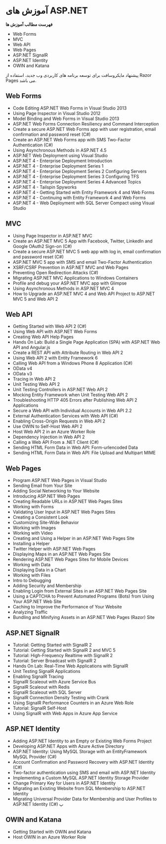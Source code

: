 # آموزش های ASP.NET

**فهرست مطالب آموزش ها**
 - Web Forms
 - MVC
 - Web API
 - Web Pages
 - ASP.NET SignalR
 - ASP.NET Identity
 - OWIN and Katana

پیشنهاد مایکروسافت برای توسعه برنامه های کاربردی وب جدید، استفاده از Razor Pages می باشد.

## Web Forms
 - Code Editing ASP.NET Web Forms in Visual Studio 2013
 - Using Page Inspector in Visual Studio 2012
 - Model Binding and Web Forms in Visual Studio 2013
 - ASP.NET Web Forms Connection Resiliency and Command Interception
 - Create a secure ASP.NET Web Forms app with user registration, email confirmation and password reset (C#)
 - Create an ASP.NET Web Forms app with SMS Two-Factor Authentication (C#)
 - Using Asynchronous Methods in ASP.NET 4.5
 - ASP.NET Web Deployment using Visual Studio
 - ASP.NET 4 - Enterprise Deployment Introduction
 - ASP.NET 4 - Enterprise Deployment Series 1
 - ASP.NET 4 - Enterprise Deployment Series 2 Configuring Servers
 - ASP.NET 4 - Enterprise Deployment Series 3 Configuring TFS
 - ASP.NET 4 - Enterprise Deployment Series 4 Advanced Topics
 - ASP.NET 4 - Tailspin Spyworks
 - ASP.NET 4 - Getting Started with Entity Framework 4 and Web Forms
 - ASP.NET 4 - Continuing with Entity Framework 4 and Web Forms
 - ASP.NET 4 - Web Deployment with SQL Server Compact using Visual Studio

## MVC
 - Using Page Inspector in ASP.NET MVC
 - Create an ASP.NET MVC 5 App with Facebook, Twitter, LinkedIn and Google OAuth2 Sign-on (C#)
 - Create a secure ASP.NET MVC 5 web app with log in, email confirmation and password reset (C#)
 - ASP.NET MVC 5 app with SMS and email Two-Factor Authentication
 - XSRF/CSRF Prevention in ASP.NET MVC and Web Pages
 - Preventing Open Redirection Attacks (C#)
 - Migrating ASP.NET MVC Applications to Windows Containers
 - Profile and debug your ASP.NET MVC app with Glimpse
 - Using Asynchronous Methods in ASP.NET MVC 4
 - How to Upgrade an ASP.NET MVC 4 and Web API Project to ASP.NET MVC 5 and Web API 2

## Web API
 - Getting Started with Web API 2 (C#)
 - Using Web API with ASP.NET Web Forms
 - Creating Web API Help Pages
 - Hands On Lab: Build a Single Page Application (SPA) with ASP.NET Web API and Angular.js
 - Create a REST API with Attribute Routing in Web API 2
 - Using Web API 2 with Entity Framework 6
 - Calling Web API from a Windows Phone 8 Application (C#)
 - OData v4
 - OData v3
 - Tracing in Web API 2
 - Unit Testing Web API 2
 - Unit Testing Controllers in ASP.NET Web API 2
 - Mocking Entity Framework when Unit Testing Web API 2
 - Troubleshooting HTTP 405 Errors after Publishing Web API 2 Applications
 - Secure a Web API with Individual Accounts in Web API 2.2
 - External Authentication Services with Web API (C#)
 - Enabling Cross-Origin Requests in Web API 2
 - Use OWIN to Self-Host Web API 2
 - Host Web API 2 in an Azure Worker Role
 - Dependency Injection in Web API 2
 - Calling a Web API From a .NET Client (C#)
 - Sending HTML Form Data in Web API: Form-urlencoded Data
 - Sending HTML Form Data in Web API: File Upload and Multipart MIME

## Web Pages
 - Program ASP.NET Web Pages in Visual Studio
 - Sending Email from Your Site
 - Adding Social Networking to Your Website
 - Introducing ASP.NET Web Pages
 - Creating Readable URLs in ASP.NET Web Pages Sites
 - Working with Forms
 - Validating User Input in ASP.NET Web Pages Sites
 - Creating a Consistent Look
 - Customizing Site-Wide Behavior
 - Working with Images
 - Working with Video
 - Creating and Using a Helper in an ASP.NET Web Pages Site
 - Installing a Helper
 - Twitter Helper with ASP.NET Web Pages
 - Displaying Maps in an ASP.NET Web Pages Site
 - Rendering ASP.NET Web Pages Sites for Mobile Devices
 - Working with Data
 - Displaying Data in a Chart
 - Working with Files
 - Intro to Debugging
 - Adding Security and Membership
 - Enabling Login from External Sites in an ASP.NET Web Pages Site
 - Using a CAPTCHA to Prevent Automated Programs (Bots) from Using Your ASP.NET Web Site
 - Caching to Improve the Performance of Your Website
 - Analyzing Traffic
 - Bundling and Minifying Assets in an ASP.NET Web Pages (Razor) Site

## ASP.NET SignalR
 - Tutorial: Getting Started with SignalR 2
 - Tutorial: Getting Started with SignalR 2 and MVC 5
 - Tutorial: High-Frequency Realtime with SignalR 2
 - Tutorial: Server Broadcast with SignalR 2
 - Hands On Lab: Real-Time Web Applications with SignalR
 - Unit Testing SignalR Applications
 - Enabling SignalR Tracing
 - SignalR Scaleout with Azure Service Bus
 - SignalR Scaleout with Redis
 - SignalR Scaleout with SQL Server
 - SignalR Connection Density Testing with Crank
 - Using SignalR Performance Counters in an Azure Web Role
 - Tutorial: SignalR Self-Host
 - Using SignalR with Web Apps in Azure App Service

## ASP.NET Identity
 - Adding ASP.NET Identity to an Empty or Existing Web Forms Project
 - Developing ASP.NET Apps with Azure Active Directory
 - ASP.NET Identity: Using MySQL Storage with an EntityFramework MySQL Provider (C#)
 - Account Confirmation and Password Recovery with ASP.NET Identity (C#)
 - Two-factor authentication using SMS and email with ASP.NET Identity
 - Implementing a Custom MySQL ASP.NET Identity Storage Provider
 - Change Primary Key for Users in ASP.NET Identity
 - Migrating an Existing Website from SQL Membership to ASP.NET Identity
 - Migrating Universal Provider Data for Membership and User Profiles to ASP.NET Identity (C#)
پ
## OWIN and Katana
 - Getting Started with OWIN and Katana
 - Host OWIN in an Azure Worker Role
